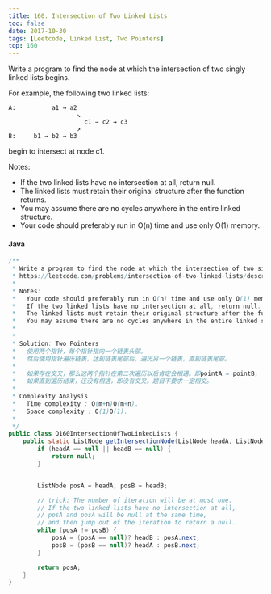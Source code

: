 ```yaml
---
title: 160. Intersection of Two Linked Lists
toc: false
date: 2017-10-30
tags: [Leetcode, Linked List, Two Pointers]
top: 160
---
```



Write a program to find the node at which the intersection of two singly linked lists begins.


For example, the following two linked lists:

```
A:          a1 → a2
                   ↘
                     c1 → c2 → c3
                   ↗            
B:     b1 → b2 → b3
```

begin to intersect at node c1.


Notes:


* If the two linked lists have no intersection at all, return null.
* The linked lists must retain their original structure after the function returns.
* You may assume there are no cycles anywhere in the entire linked structure.
* Your code should preferably run in O(n) time and use only O(1) memory.

#### Java

```Java
/**
 * Write a program to find the node at which the intersection of two singly linked lists begins.
 * https://leetcode.com/problems/intersection-of-two-linked-lists/description/
 *
 * Notes:
 *   Your code should preferably run in O(n) time and use only O(1) memory.
 *   If the two linked lists have no intersection at all, return null.
 *   The linked lists must retain their original structure after the function returns.
 *   You may assume there are no cycles anywhere in the entire linked structure.
 *
 *
 * Solution: Two Pointers
 *   使用两个指针，每个指针指向一个链表头部。
 *   然后使用指针遍历链表，达到链表尾部后，遍历另一个链表，直到链表尾部。
 *
 *   如果存在交叉，那么这两个指针在第二次遍历以后肯定会相遇。即pointA = pointB，
 *   如果直到遍历结束，还没有相遇，即没有交叉。题目不要求一定相交。
 *
 * Complexity Analysis
 *   Time complexity : O(m+n)O(m+n).
 *   Space complexity : O(1)O(1).
 *
 */
public class Q160IntersectionOfTwoLinkedLists {
    public static ListNode getIntersectionNode(ListNode headA, ListNode headB) {
        if (headA == null || headB == null) {
            return null;
        }


        ListNode posA = headA, posB = headB;

        // trick: The number of iteration will be at most one.
        // If the two linked lists have no intersection at all,
        // posA and posA will be null at the same time,
        // and then jump out of the iteration to return a null.
        while (posA != posB) {
            posA = (posA == null)? headB : posA.next;
            posB = (posB == null)? headA : posB.next;
        }

        return posA;
    }
}

```
